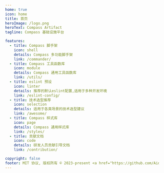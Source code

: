 ```yaml
---
home: true
icon: home
title: 首页
heroImage: /logo.png
heroText: Compass Artifact
tagline: Compass 基础设施平台

features:
  - title: Compass 脚手架
    icon: shell
    details: Compass 多功能脚手架
    link: /commander/
  - title: Compass 工具函数库
    icon: module
    details: Compass 通用工具函数库
    link: /utils/
  - title: eslint 预设
    icon: linter
    details: 推荐的默认eslint配置,适用于多种开发环境
    link: /eslint-config/
  - title: 技术选型推荐
    icon: selection
    details: 适用于各类场景的技术选型建议
    link: /awesome/
  - title: Compass 样式库
    icon: page
    details: Compass 通用样式库
    link: /styles/
  - title: 贡献文档
    icon: code
    details: 研发人员贡献引导文档
    link: /contribution/

copyright: false
footer: MIT 协议, 版权所有 © 2023-present <a href="https://github.com/Aiden-FE" target="_blank">Aiden</a>
---
```

